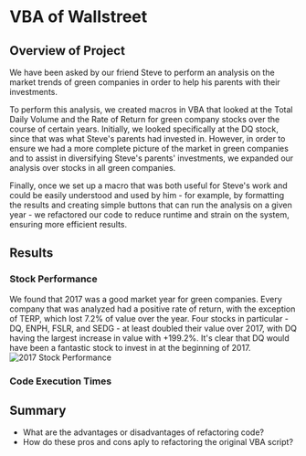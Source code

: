 # VBA of Wallstreet

## Overview of Project 

We have been asked by our friend Steve to perform an analysis on the market trends of green companies in order to help his parents with their investments. 

To perform this analysis, we created macros in VBA that looked at the Total Daily Volume and the Rate of Return for green company stocks over the course of certain years. Initially, we looked specifically at the DQ stock, since that was what Steve's parents had invested in. However, in order to ensure we had a more complete picture of the market in green companies and to assist in diversifying Steve's parents' investments, we expanded our analysis over stocks in all green companies.

Finally, once we set up a macro that was both useful for Steve's work and could be easily understood and used by him - for example, by formatting the results and creating simple buttons that can run the analysis on a given year - we refactored our code to reduce runtime and strain on the system, ensuring more efficient results.


## Results

### Stock Performance

We found that 2017 was a good market year for green companies. Every company that was analyzed had a positive rate of return, with the exception of TERP, which lost 7.2% of value over the year. Four stocks in particular - DQ, ENPH, FSLR, and SEDG - at least doubled their value over 2017, with DQ having the largest increase in value with +199.2%. It's clear that DQ would have been a fantastic stock to invest in at the beginning of 2017. 
![2017 Stock Performance](https://github.com/bromul/stock-analysis/Resources/VBA_Challenge_2017_Performance.JPG)

### Code Execution Times


## Summary
- What are the advantages or disadvantages of refactoring code?
- How do these pros and cons aply to refactoring the original VBA script?
